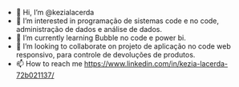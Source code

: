 - 👋 Hi, I’m @kezialacerda
- 👀 I’m interested in programação de sistemas code e no code, administração de dados e análise de dados.
- 🌱 I’m currently learning  Bubble no code e power bi.
- 💞️ I’m looking to collaborate on projeto de aplicação no code web responsivo, para controle de devoluções de produtos.
- 📫 How to reach me https://www.linkedin.com/in/kezia-lacerda-72b021137/

<!---
kezialacerda/kezialacerda is a ✨ special ✨ repository because its `README.md` (this file) appears on your GitHub profile.
You can click the Preview link to take a look at your changes.
--->
